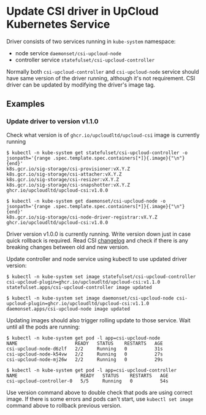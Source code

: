 # Update CSI driver in UpCloud Kubernetes Service

Driver consists of two services running in `kube-system` namespace:
- node service `daemonset/csi-upcloud-node`
- controller service `statefulset/csi-upcloud-controller`

Normally both `csi-upcloud-controller` and `csi-upcloud-node` service should have same version of the driver running, although it's not requirement. CSI driver can be updated by modifying the driver's image tag. 

## Examples
### Update driver to version v1.1.0
Check what version is of `ghcr.io/upcloudltd/upcloud-csi` image is currently running
```shell
$ kubectl -n kube-system get statefulset/csi-upcloud-controller -o jsonpath='{range .spec.template.spec.containers[*]}{.image}{"\n"}{end}'
k8s.gcr.io/sig-storage/csi-provisioner:vX.Y.Z
k8s.gcr.io/sig-storage/csi-attacher:vX.Y.Z
k8s.gcr.io/sig-storage/csi-resizer:vX.Y.Z
k8s.gcr.io/sig-storage/csi-snapshotter:vX.Y.Z
ghcr.io/upcloudltd/upcloud-csi:v1.0.0
```

```shell
$ kubectl -n kube-system get daemonset/csi-upcloud-node -o jsonpath='{range .spec.template.spec.containers[*]}{.image}{"\n"}{end}'
k8s.gcr.io/sig-storage/csi-node-driver-registrar:vX.Y.Z
ghcr.io/upcloudltd/upcloud-csi:v1.0.0
```
Driver version v1.0.0 is currently running. Write version down just in case quick rollback is required. Read CSI [changelog](https://github.com/UpCloudLtd/upcloud-csi/blob/main/CHANGELOG.md) and check if there is any breaking changes between old and new version. 

Update controller and node service using kubectl to use updated driver version:
```shell
$ kubectl -n kube-system set image statefulset/csi-upcloud-controller csi-upcloud-plugin=ghcr.io/upcloudltd/upcloud-csi:v1.1.0
statefulset.apps/csi-upcloud-controller image updated
```

```shell
$ kubectl -n kube-system set image daemonset/csi-upcloud-node csi-upcloud-plugin=ghcr.io/upcloudltd/upcloud-csi:v1.1.0
daemonset.apps/csi-upcloud-node image updated
```

Updating images should also trigger rolling update to those service. Wait until all the pods are running:
```shell
$ kubectl -n kube-system get pod -l app=csi-upcloud-node
NAME                     READY   STATUS    RESTARTS   AGE
csi-upcloud-node-d6zlf   2/2     Running   0          31s
csi-upcloud-node-k54vw   2/2     Running   0          27s
csi-upcloud-node-mj26w   2/2     Running   0          29s
```
```shell
$ kubectl -n kube-system get pod -l app=csi-upcloud-controller
NAME                       READY   STATUS    RESTARTS   AGE
csi-upcloud-controller-0   5/5     Running   0          54s
```
Use version command above to double check that pods are using correct image.
If there is some errors and pods can't start, use `kubectl set image` command above to rollback previous version.